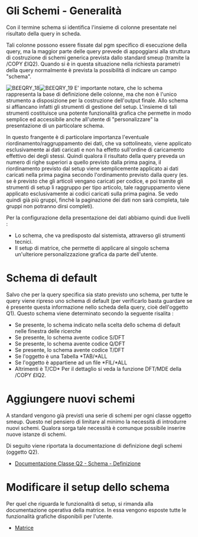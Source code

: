 # Gli Schemi - Generalità

Con il termine schema si identifica l'insieme di colonne presentate nel risultato della query in scheda.

Tali colonne possono essere fissate dal pgm specifico di esecuzione della query, ma la maggior parte delle query prevede di appoggiarsi alla struttura di costruzione di schemi generica prevista dallo standard smeup (tramite la /COPY £IQ2). Quando si è in questa situazione nella richiesta parametri della query normalmente è prevista la possibilità di indicare un campo "schema".

![B£EQRY_18](http://doc.smeup.com/immagini/B£EQRY_A03/BXEQRY_18.png)![B£EQRY_19](http://doc.smeup.com/immagini/B£EQRY_A03/BXEQRY_19.png)
E' importante notare, che lo schema rappresenta la base di definizione delle colonne, ma che non è l'unico strumento a disposizione per la costruzione dell'output finale. Allo schema si affiancano infatti gli strumenti di gestione del setup. L'insieme di tali strumenti costituisce una potente funzionalità grafica che permette in modo semplice ed accessibile anche all'utente di "personalizzare" la presentazione di un particolare schema.

In questo frangente è di particolare importanza l'eventuale riordinamento/raggruppamento dei dati, che va sottolineato, viene applicato esclusivamente ai dati caricati e non ha effetto sull'ordine di caricamento effettivo dei degli stessi. Quindi qualora il risultato della query preveda un numero di righe superiori a quello previsto dalla prima pagina, il riordinamento previsto dal setup viene semplicemente applicato ai dati caricati nella prima pagina secondo l'ordinamento previsto dalla query (es. se è previsto che gli articoli vengano caricati per codice, e poi tramite gli strumenti di setup li raggruppo per tipo articolo, tale raggruppamento viene applicato esclusivamente ai codici caricati sulla prima pagina. Se vedo quindi già più gruppi, finchè la paginazione dei dati non sarà completa, tale gruppi non potranno dirsi completi).

Per la configurazione della presentazione dei dati abbiamo quindi due livelli : 
-  Lo schema, che va predisposto dal sistemista, attraverso gli strumenti tecnici.
-  Il setup di matrice, che permette di applicare al singolo schema un'ulteriore personalizzazione grafica da parte dell'utente.

# Schema di default
Salvo che per la query specifica sia stato previsto uno schema, per tutte le query viene ripreso uno schema di default (per verificarlo basta guardare se è presente questa informazione nello scheda della query, cioè dell'oggetto Q1). Questo schema viene determinato secondo la seguente risalita : 
-  Se presente, lo schema indicato nella scelta dello schema di default nelle finestra delle ricerche
-  Se presente, lo schema avente codice S/DFT
-  Se presente, lo schema avente codice Q/DFT
-  Se presente, lo schema avente codice T/DFT
-  Se l'oggetto è una Tabella \*TAB/\*ALL
-  Se l'oggetto è appartiene ad un file \*FIL/\*ALL
-  Altrimenti è T/CD\*
Per il dettaglio si veda la funzione DFT/MDE della /COPY £IQ2.

# Aggiungere nuovi schemi
A standard vengono già previsti una serie di schemi per ogni classe oggetto smeup. Questo nel pensiero di limitare al minimo la necessità di introdurre nuovi schemi. Qualora sorga tale necessità è comunque possibile inserire nuove istanze di schemi.

Di seguito viene riportata la documentazione di definizione degli schemi (oggetto Q2).

- [Documentazione Classe Q2 - Schema - Definizione](Sorgenti/OG/OG/Q201)

# Modificare il setup dello schema
Per quel che riguarda le funzionalità di setup, si rimanda alla documentazione operativa della matrice. In essa vengono esposte tutte le funzionalità grafiche disponibili per l'utente.

- [Matrice](Sorgenti/DOC_OPE/TA/B£AMO/LOCEXB)

